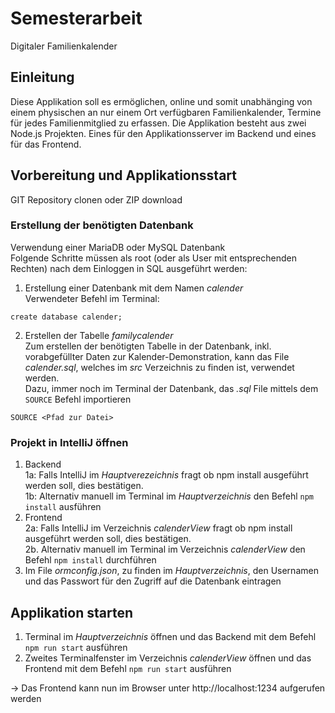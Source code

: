 # Semesterarbeit
Digitaler Familienkalender
## Einleitung
Diese Applikation soll es ermöglichen, online und somit unabhänging von einem physischen an nur einem Ort verfügbaren Familienkalender,
Termine für jedes Familienmitglied zu erfassen. Die Applikation besteht aus zwei Node.js Projekten. Eines für den Applikationsserver im Backend
und eines für das Frontend.
## Vorbereitung und Applikationsstart
GIT Repository clonen oder ZIP download

### Erstellung der benötigten Datenbank
Verwendung einer MariaDB oder MySQL Datenbank  
Folgende Schritte müssen als root (oder als User mit entsprechenden Rechten) nach dem Einloggen in SQL ausgeführt werden:  
1. Erstellung einer Datenbank mit dem Namen *calender*  
Verwendeter Befehl im Terminal:
```
create database calender;
```
2. Erstellen der Tabelle *familycalender*  
Zum erstellen der benötigten Tabelle in der Datenbank, inkl. vorabgefüllter Daten zur Kalender-Demonstration, kann das File *calender.sql*, welches im *src* Verzeichnis zu finden ist, verwendet werden.  
Dazu, immer noch im Terminal der Datenbank, das *.sql* File mittels dem `SOURCE` Befehl importieren
```
SOURCE <Pfad zur Datei>
```
### Projekt in IntelliJ öffnen
1. Backend  
  1a: Falls IntelliJ im *Hauptverezeichnis* fragt ob npm install ausgeführt werden soll, dies bestätigen.  
  1b: Alternativ manuell im Terminal im *Hauptverzeichnis* den Befehl `npm install` ausführen
2. Frontend  
  2a: Falls IntelliJ im Verzeichnis *calenderView* fragt ob npm install ausgeführt werden soll, dies bestätigen.  
  2b. Alternativ manuell im Terminal im Verzeichnis *calenderView* den Befehl `npm install` durchführen
3. Im File *ormconfig.json*, zu finden im *Hauptverzeichnis*, den Usernamen und das Passwort für den Zugriff auf die Datenbank eintragen

## Applikation starten
1. Terminal im *Hauptverzeichnis* öffnen und das Backend mit dem Befehl `npm run start` ausführen
2. Zweites Terminalfenster im Verzeichnis *calenderView* öffnen und das Frontend mit dem Befehl `npm run start` ausführen  
  
-> Das Frontend kann nun im Browser unter http://localhost:1234 aufgerufen werden



